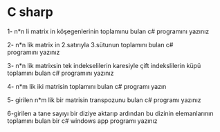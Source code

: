 # C sharp
 
1- n*n li matrix in köşegenlerinin toplamınu bulan c# programını yazınız


2- n*n lik matrix in 2.satırıyla 3.sütunun toplamını bulan c# programını yazınız


3- n*n lik matrixsin tek indekselilerin karesiyle çift indekslilerin küpü toplamını bulan c# programını yazınız


4- n*m lik iki matrisin toplamını bulan c# programı yazın


5- girilen n*m lik bir matrisin transpozunu bulan c# programı yazınız


6-girilen a tane sayıyı bir diziye aktarıp ardından bu dizinin elemanlarının toplamını bulan bir c#  windows app programı yazınız
